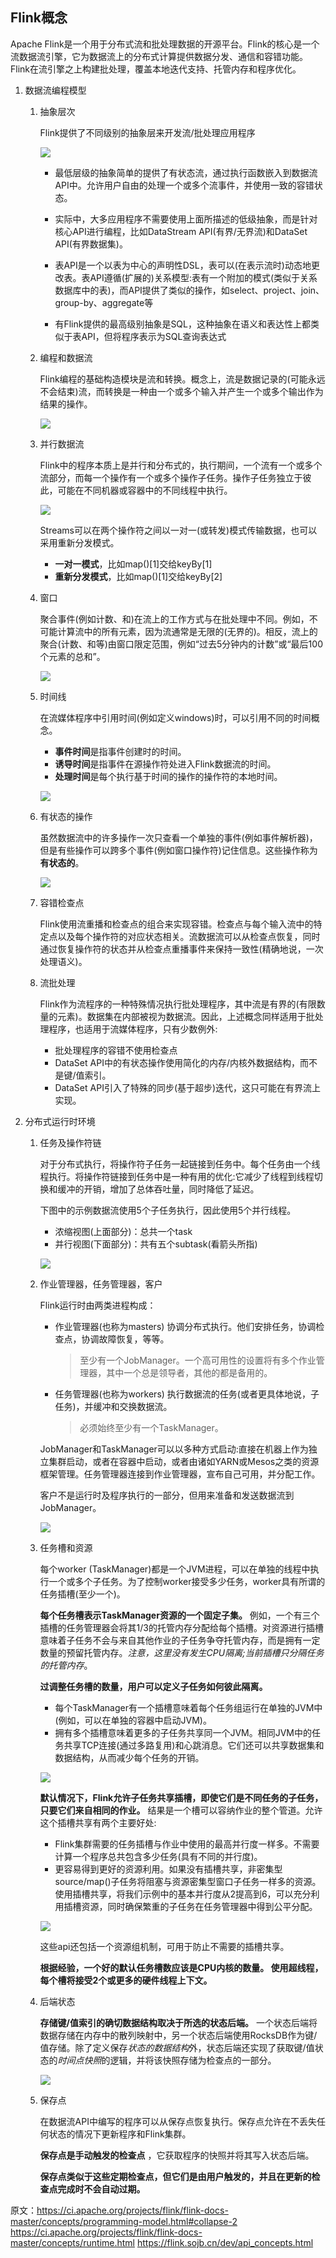 
## Flink概念

Apache Flink是一个用于分布式流和批处理数据的开源平台。Flink的核心是一个流数据流引擎，它为数据流上的分布式计算提供数据分发、通信和容错功能。Flink在流引擎之上构建批处理，覆盖本地迭代支持、托管内存和程序优化。

1. 数据流编程模型

    1. 抽象层次

        Flink提供了不同级别的抽象层来开发流/批处理应用程序

        ![](flink/flink-levels-of-abstraction.svg)

        * 最低层级的抽象简单的提供了有状态流，通过执行函数嵌入到数据流API中。允许用户自由的处理一个或多个流事件，并使用一致的容错状态。

        * 实际中，大多应用程序不需要使用上面所描述的低级抽象，而是针对核心API进行编程，比如DataStream API(有界/无界流)和DataSet API(有界数据集)。

        * 表API是一个以表为中心的声明性DSL，表可以(在表示流时)动态地更改表。表API遵循(扩展的)关系模型:表有一个附加的模式(类似于关系数据库中的表)，而API提供了类似的操作，如select、project、join、group-by、aggregate等

        * 有Flink提供的最高级别抽象是SQL，这种抽象在语义和表达性上都类似于表API，但将程序表示为SQL查询表达式

    2. 编程和数据流

        Flink编程的基础构造模块是流和转换。概念上，流是数据记录的(可能永远不会结束)流，而转换是一种由一个或多个输入并产生一个或多个输出作为结果的操作。

        ![](flink/flink-program-dataflow.svg)



    3. 并行数据流

        Flink中的程序本质上是并行和分布式的，执行期间，一个流有一个或多个流部分，而每一个操作有一个或多个操作子任务。操作子任务独立于彼此，可能在不同机器或容器中的不同线程中执行。

        ![](flink/flink-parallel-dataflow.svg)

        Streams可以在两个操作符之间以一对一(或转发)模式传输数据，也可以采用重新分发模式。

        * **一对一模式**，比如map()[1]交给keyBy[1]
        * **重新分发模式**，比如map()[1]交给keyBy[2]

    4. 窗口

        聚合事件(例如计数、和)在流上的工作方式与在批处理中不同。例如，不可能计算流中的所有元素，因为流通常是无限的(无界的)。相反，流上的聚合(计数、和等)由窗口限定范围，例如“过去5分钟内的计数”或“最后100个元素的总和”。

        ![](flink/flink-windows.svg)

    5. 时间线

        在流媒体程序中引用时间(例如定义windows)时，可以引用不同的时间概念。
        * **事件时间**是指事件创建时的时间。
        * **诱导时间**是指事件在源操作符处进入Flink数据流的时间。
        * **处理时间**是每个执行基于时间的操作的操作符的本地时间。

        ![](flink/flink-event-ingestion-processing-time.svg)

    6. 有状态的操作

        虽然数据流中的许多操作一次只查看一个单独的事件(例如事件解析器)，但是有些操作可以跨多个事件(例如窗口操作符)记住信息。这些操作称为**有状态的**。

        ![](flink/flink-state-partitioning.svg)

    7. 容错检查点

        Flink使用流重播和检查点的组合来实现容错。检查点与每个输入流中的特定点以及每个操作符的对应状态相关。流数据流可以从检查点恢复，同时通过恢复操作符的状态并从检查点重播事件来保持一致性(精确地说，一次处理语义)。

    8. 流批处理

        Flink作为流程序的一种特殊情况执行批处理程序，其中流是有界的(有限数量的元素)。数据集在内部被视为数据流。因此，上述概念同样适用于批处理程序，也适用于流媒体程序，只有少数例外:
        * 批处理程序的容错不使用检查点
        * DataSet API中的有状态操作使用简化的内存/内核外数据结构，而不是键/值索引。
        * DataSet API引入了特殊的同步(基于超步)迭代，这只可能在有界流上实现。

2. 分布式运行时环境

    1. 任务及操作符链

        对于分布式执行，将操作符子任务一起链接到任务中。每个任务由一个线程执行。将操作符链接到任务中是一种有用的优化:它减少了线程到线程切换和缓冲的开销，增加了总体吞吐量，同时降低了延迟。

        下图中的示例数据流使用5个子任务执行，因此使用5个并行线程。
        * 浓缩视图(上面部分)：总共一个task
        * 并行视图(下面部分)：共有五个subtask(看箭头所指)

        ![](flink/flink-tasks-chains.svg)

    2. 作业管理器，任务管理器，客户

        Flink运行时由两类进程构成：

        * 作业管理器(也称为masters) 协调分布式执行。他们安排任务，协调检查点，协调故障恢复，等等。
            >至少有一个JobManager。一个高可用性的设置将有多个作业管理器，其中一个总是领导者，其他的都是备用的。
        * 任务管理器(也称为workers) 执行数据流的任务(或者更具体地说，子任务)，并缓冲和交换数据流。
            >必须始终至少有一个TaskManager。

        JobManager和TaskManager可以以多种方式启动:直接在机器上作为独立集群启动，或者在容器中启动，或者由诸如YARN或Mesos之类的资源框架管理。任务管理器连接到作业管理器，宣布自己可用，并分配工作。

        客户不是运行时及程序执行的一部分，但用来准备和发送数据流到JobManager。

        ![](flink/flink-processes.svg)
        
    3. 任务槽和资源

        每个worker (TaskManager)都是一个JVM进程，可以在单独的线程中执行一个或多个子任务。为了控制worker接受多少任务，worker具有所谓的任务插槽(至少一个)。

        **每个任务槽表示TaskManager资源的一个固定子集。** 例如，一个有三个插槽的任务管理器会将其1/3的托管内存分配给每个插槽。对资源进行插槽意味着子任务不会与来自其他作业的子任务争夺托管内存，而是拥有一定数量的预留托管内存。*注意，这里没有发生CPU隔离;当前插槽只分隔任务的托管内存*。

        **过调整任务槽的数量，用户可以定义子任务如何彼此隔离。** 
        * 每个TaskManager有一个插槽意味着每个任务组运行在单独的JVM中(例如，可以在单独的容器中启动JVM)。
        * 拥有多个插槽意味着更多的子任务共享同一个JVM。相同JVM中的任务共享TCP连接(通过多路复用)和心跳消息。它们还可以共享数据集和数据结构，从而减少每个任务的开销。

        ![](flink/flink-tasks-slots.svg)

        **默认情况下，Flink允许子任务共享插槽，即使它们是不同任务的子任务，只要它们来自相同的作业。** 结果是一个槽可以容纳作业的整个管道。允许这个插槽共享有两个主要好处:

        * Flink集群需要的任务插槽与作业中使用的最高并行度一样多。不需要计算一个程序总共包含多少任务(具有不同的并行度)。
        * 更容易得到更好的资源利用。如果没有插槽共享，非密集型source/map()子任务将阻塞与资源密集型窗口子任务一样多的资源。使用插槽共享，将我们示例中的基本并行度从2提高到6，可以充分利用插槽资源，同时确保繁重的子任务在任务管理器中得到公平分配。

        ![](flink/flink-slot-sharing.svg)
        
        这些api还包括一个资源组机制，可用于防止不需要的插槽共享。

        **根据经验，一个好的默认任务槽数应该是CPU内核的数量。 使用超线程，每个槽将接受2个或更多的硬件线程上下文。**

    4. 后端状态

        **存储键/值索引的确切数据结构取决于所选的状态后端。** 一个状态后端将数据存储在内存中的散列映射中，另一个状态后端使用RocksDB作为键/值存储。除了定义保存*状态的数据结构*外，状态后端还实现了获取键/值状态的*时间点快照*的逻辑，并将该快照存储为检查点的一部分。

        ![](flink/flink-checkpoints.svg)
    
    5. 保存点

        在数据流API中编写的程序可以从保存点恢复执行。保存点允许在不丢失任何状态的情况下更新程序和Flink集群。

        **保存点是手动触发的检查点** ，它获取程序的快照并将其写入状态后端。

        **保存点类似于这些定期检查点，但它们是由用户触发的，并且在更新的检查点完成时不会自动过期。**


原文：https://ci.apache.org/projects/flink/flink-docs-master/concepts/programming-model.html#collapse-2
https://ci.apache.org/projects/flink/flink-docs-master/concepts/runtime.html
https://flink.sojb.cn/dev/api_concepts.html